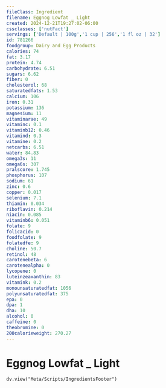 ```yaml
---
fileClass: Ingredient
filename: Eggnog Lowfat _ Light
created: 2024-12-21T19:27:02-06:00
cssclasses: ['nutFact']
servings: ['Default | 100g','1 cup | 256','1 fl oz | 32']
id: 781266
foodgroup: Dairy and Egg Products 
calories: 74
fat: 3.17
protein: 4.74
carbohydrate: 6.51
sugars: 6.62
fiber: 0
cholesterol: 68
saturatedfats: 1.53
calcium: 106
iron: 0.31
potassium: 136
magnesium: 11
vitaminarae: 49
vitaminc: 0.1
vitaminb12: 0.46
vitamind: 0.3
vitamine: 0.2
netcarbs: 6.51
water: 84.83
omega3s: 11
omega6s: 307
pralscore: 1.745
phosphorus: 107
sodium: 61
zinc: 0.6
copper: 0.017
selenium: 7.1
thiamin: 0.034
riboflavin: 0.214
niacin: 0.085
vitaminb6: 0.051
folate: 9
folicacid: 0
foodfolate: 9
folatedfe: 9
choline: 50.7
retinol: 48
carotenebeta: 6
carotenealpha: 0
lycopene: 0
luteinzeaxanthin: 83
vitamink: 0.2
monounsaturatedfat: 1056
polyunsaturatedfat: 375
epa: 0
dpa: 1
dha: 10
alcohol: 0
caffeine: 0
theobromine: 0
200calorieweight: 270.27
---
```


# Eggnog Lowfat _ Light

```dataviewjs
dv.view("Meta/Scripts/IngredientsFooter")
```